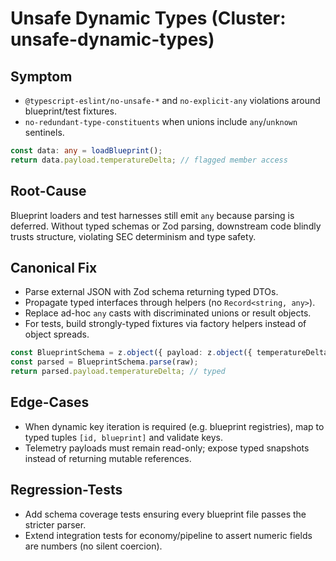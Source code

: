 # Unsafe Dynamic Types (Cluster: unsafe-dynamic-types)

## Symptom
- `@typescript-eslint/no-unsafe-*` and `no-explicit-any` violations around blueprint/test fixtures.
- `no-redundant-type-constituents` when unions include `any`/`unknown` sentinels.

```ts
const data: any = loadBlueprint();
return data.payload.temperatureDelta; // flagged member access
```

## Root-Cause
Blueprint loaders and test harnesses still emit `any` because parsing is deferred. Without typed schemas or Zod parsing, downstream code blindly trusts structure, violating SEC determinism and type safety.

## Canonical Fix
- Parse external JSON with Zod schema returning typed DTOs.
- Propagate typed interfaces through helpers (no `Record<string, any>`).
- Replace ad-hoc `any` casts with discriminated unions or result objects.
- For tests, build strongly-typed fixtures via factory helpers instead of object spreads.

```ts
const BlueprintSchema = z.object({ payload: z.object({ temperatureDelta: z.number() }) });
const parsed = BlueprintSchema.parse(raw);
return parsed.payload.temperatureDelta; // typed
```

## Edge-Cases
- When dynamic key iteration is required (e.g. blueprint registries), map to typed tuples `[id, blueprint]` and validate keys.
- Telemetry payloads must remain read-only; expose typed snapshots instead of returning mutable references.

## Regression-Tests
- Add schema coverage tests ensuring every blueprint file passes the stricter parser.
- Extend integration tests for economy/pipeline to assert numeric fields are numbers (no silent coercion).
